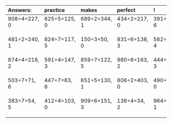 | Answers: | practice | makes | perfect | ! |
| :--- | :--- | :--- | :--- | :--- |
| 908÷4=227, 0 | 625÷5=125, 0 | 689÷2=344, 1 | 434÷2=217, 0 | 391÷7=55, 6 | 
|   |   |   |   |   | 
|   |   |   |   |   | 
|   |   |   |   |   | 
| 481÷2=240, 1 | 824÷7=117, 5 | 150÷3=50, 0 | 831÷6=138, 3 | 562÷6=93, 4 | 
|   |   |   |   |   | 
|   |   |   |   |   | 
|   |   |   |   |   | 
| 874÷4=218, 2 | 591÷4=147, 3 | 859÷7=122, 5 | 980÷6=163, 2 | 444÷9=49, 3 | 
|   |   |   |   |   | 
|   |   |   |   |   | 
|   |   |   |   |   | 
| 503÷7=71, 6 | 447÷7=63, 6 | 651÷5=130, 1 | 806÷2=403, 0 | 490÷2=245, 0 | 
|   |   |   |   |   | 
|   |   |   |   |   | 
|   |   |   |   |   | 
| 383÷7=54, 5 | 412÷4=103, 0 | 909÷6=151, 3 | 138÷4=34, 2 | 964÷9=107, 1 | 
|   |   |   |   |   | 
|   |   |   |   |   | 
|   |   |   |   |   | 
